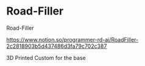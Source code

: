 # Road-Filler
Road-Filler

https://www.notion.so/programmer-rd-ai/RoadFiller-2c2818903b5d437486d3fa79c702c387

3D Printed Custom for the base
